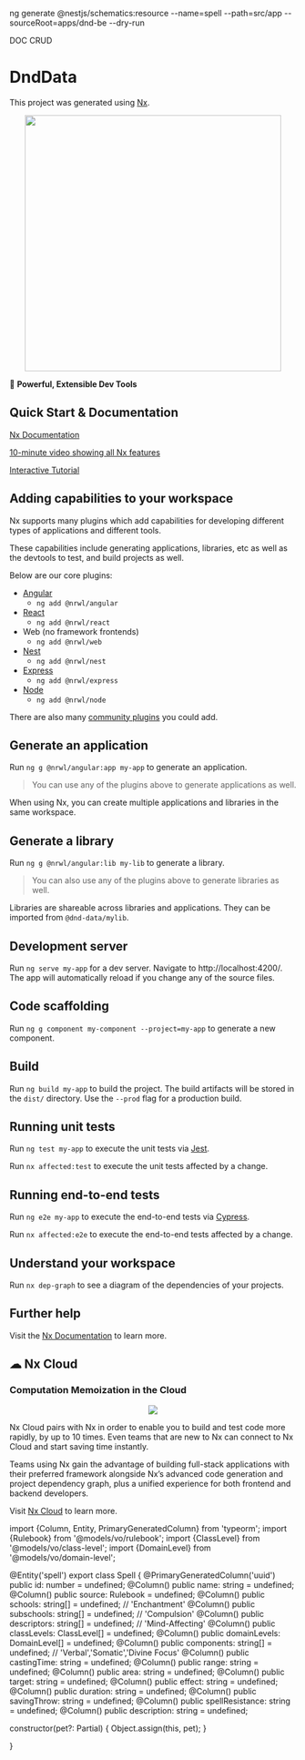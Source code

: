 ng generate @nestjs/schematics:resource --name=spell --path=src/app --sourceRoot=apps/dnd-be  --dry-run

DOC CRUD

# DndData

This project was generated using [Nx](https://nx.dev).

<p style="text-align: center;"><img src="https://raw.githubusercontent.com/nrwl/nx/master/images/nx-logo.png" width="450"></p>

🔎 **Powerful, Extensible Dev Tools**

## Quick Start & Documentation

[Nx Documentation](https://nx.dev/angular)

[10-minute video showing all Nx features](https://nx.dev/angular/getting-started/what-is-nx)

[Interactive Tutorial](https://nx.dev/angular/tutorial/01-create-application)

## Adding capabilities to your workspace

Nx supports many plugins which add capabilities for developing different types of applications and different tools.

These capabilities include generating applications, libraries, etc as well as the devtools to test, and build projects as well.

Below are our core plugins:

- [Angular](https://angular.io)
  - `ng add @nrwl/angular`
- [React](https://reactjs.org)
  - `ng add @nrwl/react`
- Web (no framework frontends)
  - `ng add @nrwl/web`
- [Nest](https://nestjs.com)
  - `ng add @nrwl/nest`
- [Express](https://expressjs.com)
  - `ng add @nrwl/express`
- [Node](https://nodejs.org)
  - `ng add @nrwl/node`

There are also many [community plugins](https://nx.dev/nx-community) you could add.

## Generate an application

Run `ng g @nrwl/angular:app my-app` to generate an application.

> You can use any of the plugins above to generate applications as well.

When using Nx, you can create multiple applications and libraries in the same workspace.

## Generate a library

Run `ng g @nrwl/angular:lib my-lib` to generate a library.

> You can also use any of the plugins above to generate libraries as well.

Libraries are shareable across libraries and applications. They can be imported from `@dnd-data/mylib`.

## Development server

Run `ng serve my-app` for a dev server. Navigate to http://localhost:4200/. The app will automatically reload if you change any of the source files.

## Code scaffolding

Run `ng g component my-component --project=my-app` to generate a new component.

## Build

Run `ng build my-app` to build the project. The build artifacts will be stored in the `dist/` directory. Use the `--prod` flag for a production build.

## Running unit tests

Run `ng test my-app` to execute the unit tests via [Jest](https://jestjs.io).

Run `nx affected:test` to execute the unit tests affected by a change.

## Running end-to-end tests

Run `ng e2e my-app` to execute the end-to-end tests via [Cypress](https://www.cypress.io).

Run `nx affected:e2e` to execute the end-to-end tests affected by a change.

## Understand your workspace

Run `nx dep-graph` to see a diagram of the dependencies of your projects.

## Further help

Visit the [Nx Documentation](https://nx.dev/angular) to learn more.






## ☁ Nx Cloud

### Computation Memoization in the Cloud

<p style="text-align: center;"><img src="https://raw.githubusercontent.com/nrwl/nx/master/images/nx-cloud-card.png"></p>

Nx Cloud pairs with Nx in order to enable you to build and test code more rapidly, by up to 10 times. Even teams that are new to Nx can connect to Nx Cloud and start saving time instantly.

Teams using Nx gain the advantage of building full-stack applications with their preferred framework alongside Nx’s advanced code generation and project dependency graph, plus a unified experience for both frontend and backend developers.

Visit [Nx Cloud](https://nx.app/) to learn more.


import {Column, Entity, PrimaryGeneratedColumn} from 'typeorm';
import {Rulebook} from '@models/vo/rulebook';
import {ClassLevel} from '@models/vo/class-level';
import {DomainLevel} from '@models/vo/domain-level';

@Entity('spell')
export class Spell {
@PrimaryGeneratedColumn('uuid') public id: number = undefined;
@Column() public name: string = undefined;
@Column() public source: Rulebook = undefined;
@Column() public schools: string[] = undefined; // 'Enchantment'
@Column() public subschools: string[] = undefined; // 'Compulsion'
@Column() public descriptors: string[] = undefined; // 'Mind-Affecting'
@Column() public classLevels: ClassLevel[] = undefined;
@Column() public domainLevels: DomainLevel[] = undefined;
@Column() public components: string[] = undefined; // 'Verbal','Somatic','Divine Focus'
@Column() public castingTime: string = undefined;
@Column() public range: string = undefined;
@Column() public area: string = undefined;
@Column() public target: string = undefined;
@Column() public effect: string = undefined;
@Column() public duration: string = undefined;
@Column() public savingThrow: string = undefined;
@Column() public spellResistance: string = undefined;
@Column() public description: string = undefined;

constructor(pet?: Partial<Spell>) {
Object.assign(this, pet);
}

}
